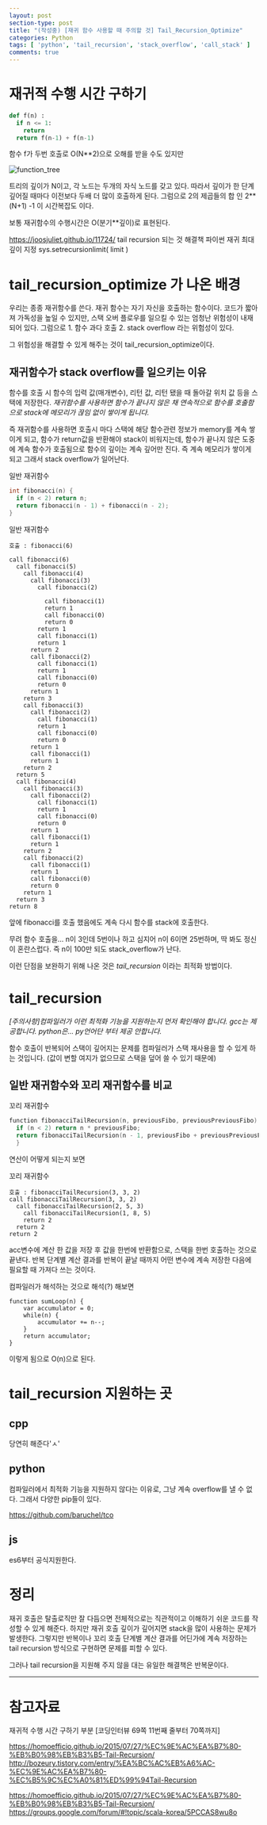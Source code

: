 ```yaml
---
layout: post
section-type: post
title: "(작성중) [재귀 함수 사용할 때 주의할 것] Tail_Recursion_Optimize"
categories: Python
tags: [ 'python', 'tail_recursion', 'stack_overflow', 'call_stack' ]
comments: true
---
```


# 재귀적 수행 시간 구하기


``` python
def f(n) :
  if n <= 1:
    return
  return f(n-1) + f(n-1)
```

함수 f가 두번 호출로 O(N**2)으로 오해를 받을 수도 있지만

<img alt="function_tree" src = "https://www.dropbox.com/s/ol8btyd557e9rs8/Screenshot%202018-12-18%2012.22.40.png?dl=0"/>

트리의 깊이가 N이고, 각 노드는 두개의 자식 노드를 갖고 있다.
따라서 깊이가 한 단계 깊어질 때마다 이전보다 두배 더 많이 호출하게 된다.
그럼으로 2의 제곱들의 합 인 2**(N+1) -1 이 시간복잡도 이다.

보통 재귀함수의 수행시간은 O(분기**깊이)로 표현된다.


https://joosjuliet.github.io/11724/
tail recursion 되는 것 해결책
파이썬 재귀 최대깊이 지정 sys.setrecursionlimit( limit )

# tail_recursion_optimize 가 나온 배경

우리는 종종 재귀함수를 쓴다.
재귀 함수는 자기 자신을 호출하는 함수이다.
코드가 짧아져 가독성을 높일 수 있지만, 스택 오버 플로우를 일으킬 수 있는 엄청난 위험성이 내재되어 있다.
그럼으로 1. 함수 과다 호출 2. stack overflow 라는 위험성이 있다.


그 위험성을 해결할 수 있게 해주는 것이 tail_recursion_optimize이다.

## 재귀함수가 stack overflow를 일으키는 이유

함수를 호출 시 함수의 입력 값(매개변수), 리턴 값, 리턴 됐을 때 돌아갈 위치 값 등을 스택에 저장한다.
*재귀함수를 사용하면 함수가 끝나지 않은 채 연속적으로 함수를 호출함으로 stack에 메모리가 끊임 없이 쌓이게 됩니다.*

즉 재귀함수를 사용하면 호출시 마다 스택에 해당 함수관련 정보가 memory를 계속 쌓이게 되고,
함수가 return값을 반환해야 stack이 비워지는데, 함수가 끝나지 않은 도중에 계속 함수가 호출됨으로 함수의 깊이는 계속 깊어만 진다.
즉 계속 메모리가 쌓이게 되고 그래서 stack overflow가 일어난다.


일반 재귀함수
``` cpp
int fibonacci(n) {
  if (n < 2) return n;
  return fibonacci(n - 1) + fibonacci(n - 2);
}
```
일반 재귀함수
```
호출 : fibonacci(6)

call fibonacci(6)
  call fibonacci(5)
    call fibonacci(4)
      call fibonacci(3)
        call fibonacci(2)

          call fibonacci(1)
          return 1
          call fibonacci(0)
          return 0
        return 1
        call fibonacci(1)
        return 1
      return 2
      call fibonacci(2)
        call fibonacci(1)
        return 1
        call fibonacci(0)
        return 0
      return 1
    return 3
    call fibonacci(3)
      call fibonacci(2)
        call fibonacci(1)
        return 1
        call fibonacci(0)
        return 0
      return 1
      call fibonacci(1)
      return 1
    return 2
  return 5
  call fibonacci(4)
    call fibonacci(3)
      call fibonacci(2)
        call fibonacci(1)
        return 1
        call fibonacci(0)
        return 0
      return 1
      call fibonacci(1)
      return 1
    return 2
    call fibonacci(2)
      call fibonacci(1)
      return 1
      call fibonacci(0)
      return 0
    return 1
  return 3
return 8
```
앞에 fibonacci를 호출 했음에도 계속 다시 함수를 stack에 호출한다.

무려 함수 호출을... n이 3인데 5번이나 하고 심지어 n이 6이면 25번하며,
딱 봐도 정신이 혼란스럽다.
즉 n이 100만 되도 stack_overflow가 난다.

이런 단점을 보완하기 위해 나온 것은 *tail_recursion* 이라는 최적화 방법이다.

# tail_recursion
*[주의사항]컴파일러가 이런 최적화 기능을 지원하는지 먼저 확인해야 합니다. gcc는 제공합니다. python은... py언어단 부터 제공 안합니다.*

함수 호출이 반복되어 스택이 깊어지는 문제를 컴파일러가 스택 재사용을 할 수 있게 하는 것입니다.
(값이 변할 여지가 없으므로 스택을 덮어 쓸 수 있기 때문에)

## 일반 재귀함수와 꼬리 재귀함수를 비교


꼬리 재귀함수
``` cpp
function fibonacciTailRecursion(n, previousFibo, previousPreviousFibo) {
  if (n < 2) return n * previousFibo;
  return fibonacciTailRecursion(n - 1, previousFibo + previousPreviousFibo, previousFibo);
  }
```

연산이 어떻게 되는지 보면


꼬리 재귀함수
```
호출 : fibonacciTailRecursion(3, 3, 2)
call fibonacciTailRecursion(3, 3, 2)
  call fibonacciTailRecursion(2, 5, 3)
    call fibonacciTailRecursion(1, 8, 5)
    return 2
  return 2
return 2
```
acc변수에 계산 한 값을 저장 후 값을 한번에 반환함으로,
스택을 한번 호출하는 것으로 끝낸다.
반복 단계별 계산 결과를 반복이 끝날 때까지 어떤 변수에 계속 저장한 다음에
필요할 때 가져다 쓰는 것이다.



컴파일러가 해석하는 것으로 해석(?) 해보면
```
function sumLoop(n) {
    var accumulator = 0;
    while(n) {
        accumulator += n--;
    }
    return accumulator;
}

```
이렇게 됨으로 O(n)으로 된다.


# tail_recursion 지원하는 곳

## cpp
당연히 해준다'ㅅ'

## python
컴파일러에서 최적화 기능을 지원하지 않다는 이유로, 그냥 계속 overflow를 낼 수 없다.
그래서 다양한 pip들이 있다.

https://github.com/baruchel/tco

## js
es6부터 공식지원한다.



# 정리
재귀 호출은 탈출로직만 잘 다듬으면 전체적으로는 직관적이고 이해하기 쉬운 코드를 작성할 수 있게 해준다.
하지만 재귀 호출 깊이가 깊어지면 stack을 많이 사용하는 문제가 발생한다.
그렇지만 반복이나 꼬리 호출 단계별 계산 결과를 어딘가에 계속 저장하는 tail recursion 방식으로 구현하면 문제를 피할 수 있다.

그러나 tail recursion을 지원해 주지 않을 대는 유일한 해결책은 반복문이다.




---
# 참고자료
재귀적 수행 시간 구하기 부분
[코딩인터뷰 69쪽 11번째 줄부터 70쪽까지]

https://homoefficio.github.io/2015/07/27/%EC%9E%AC%EA%B7%80-%EB%B0%98%EB%B3%B5-Tail-Recursion/
http://bozeury.tistory.com/entry/%EA%BC%AC%EB%A6%AC-%EC%9E%AC%EA%B7%80-%EC%B5%9C%EC%A0%81%ED%99%94Tail-Recursion

https://homoefficio.github.io/2015/07/27/%EC%9E%AC%EA%B7%80-%EB%B0%98%EB%B3%B5-Tail-Recursion/
https://groups.google.com/forum/#!topic/scala-korea/5PCCAS8wu8o
